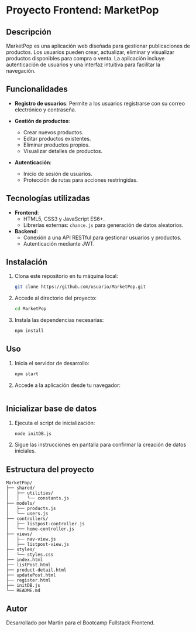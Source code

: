 
# Proyecto Frontend: MarketPop

## Descripción
MarketPop es una aplicación web diseñada para gestionar publicaciones de productos. Los usuarios pueden crear, actualizar, eliminar y visualizar productos disponibles para compra o venta. La aplicación incluye autenticación de usuarios y una interfaz intuitiva para facilitar la navegación.

## Funcionalidades
- **Registro de usuarios**: Permite a los usuarios registrarse con su correo electrónico y contraseña.
- **Gestión de productos**:
  - Crear nuevos productos.
  - Editar productos existentes.
  - Eliminar productos propios.
  - Visualizar detalles de productos.

- **Autenticación**:
  - Inicio de sesión de usuarios.
  - Protección de rutas para acciones restringidas.

## Tecnologías utilizadas
- **Frontend**:
  - HTML5, CSS3 y JavaScript ES6+.
  - Librerías externas: `chance.js` para generación de datos aleatorios.
- **Backend**:
  - Conexión a una API RESTful para gestionar usuarios y productos.
  - Autenticación mediante JWT.

## Instalación
1. Clona este repositorio en tu máquina local:
   ```bash
   git clone https://github.com/usuario/MarketPop.git
   ```
2. Accede al directorio del proyecto:
   ```bash
   cd MarketPop
   ```
3. Instala las dependencias necesarias:
   ```bash
   npm install
   ```

## Uso
1. Inicia el servidor de desarrollo:
   ```bash
   npm start
   ```
2. Accede a la aplicación desde tu navegador:
   ```

   ```

## Inicializar base de datos
1. Ejecuta el script de inicialización:
   ```bash
   node initDB.js
   ```
2. Sigue las instrucciones en pantalla para confirmar la creación de datos iniciales.

## Estructura del proyecto
```
MarketPop/
├── shared/
│   ├── utilities/
│   │   └── constants.js
├── models/
│   ├── products.js
│   └── users.js
├── controllers/
│   ├── listpost-controller.js
│   └── home-controller.js
├── views/
│   ├── nav-view.js
│   ├── listpost-view.js
├── styles/
│   └── styles.css
├── index.html
├── listPost.html
├── product-detail.html
├── updatePost.html
├── register.html
├── initDB.js
└── README.md
```

## Autor
Desarrollado por Martin para el Bootcamp Fullstack Frontend.

